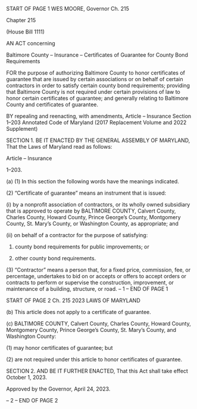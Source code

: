 START OF PAGE 1
WES MOORE, Governor Ch. 215

Chapter 215

(House Bill 1111)

AN ACT concerning

Baltimore County – Insurance – Certificates of Guarantee for County Bond
Requirements

FOR the purpose of authorizing Baltimore County to honor certificates of guarantee that
are issued by certain associations or on behalf of certain contractors in order to
satisfy certain county bond requirements; providing that Baltimore County is not
required under certain provisions of law to honor certain certificates of guarantee;
and generally relating to Baltimore County and certificates of guarantee.

BY repealing and reenacting, with amendments,
Article – Insurance
Section 1–203
Annotated Code of Maryland
(2017 Replacement Volume and 2022 Supplement)

SECTION 1. BE IT ENACTED BY THE GENERAL ASSEMBLY OF MARYLAND,
That the Laws of Maryland read as follows:

Article – Insurance

1–203.

(a) (1) In this section the following words have the meanings indicated.

(2) “Certificate of guarantee” means an instrument that is issued:

(i) by a nonprofit association of contractors, or its wholly owned
subsidiary that is approved to operate by BALTIMORE COUNTY, Calvert County, Charles
County, Howard County, Prince George’s County, Montgomery County, St. Mary’s County,
or Washington County, as appropriate; and

(ii) on behalf of a contractor for the purpose of satisfying:

1. county bond requirements for public improvements; or

2. other county bond requirements.

(3) “Contractor” means a person that, for a fixed price, commission, fee, or
percentage, undertakes to bid on or accepts or offers to accept orders or contracts to perform
or supervise the construction, improvement, or maintenance of a building, structure, or
road.
– 1 –
END OF PAGE 1

START OF PAGE 2
Ch. 215 2023 LAWS OF MARYLAND

(b) This article does not apply to a certificate of guarantee.

(c) BALTIMORE COUNTY, Calvert County, Charles County, Howard County,
Montgomery County, Prince George’s County, St. Mary’s County, and Washington County:

(1) may honor certificates of guarantee; but

(2) are not required under this article to honor certificates of guarantee.

SECTION 2. AND BE IT FURTHER ENACTED, That this Act shall take effect
October 1, 2023.

Approved by the Governor, April 24, 2023.

– 2 –
END OF PAGE 2